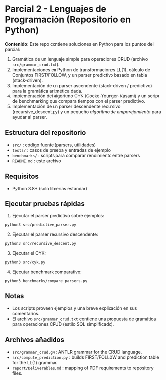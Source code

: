 # Parcial 2 - Lenguajes de Programación (Repositorio en Python)

**Contenido**: Este repo contiene soluciones en Python para los puntos del parcial:
1. Gramática de un lenguaje simple para operaciones CRUD (archivo `src/grammar_crud.txt`).
2. Implementaciones en Python de transformaciones LL(1), cálculo de Conjuntos FIRST/FOLLOW, y un parser predictivo basado en tabla (stack-driven).
3. Implementación de un parser ascendente (stack-driven / predictivo) para la gramática aritmética dada.
4. Implementación del algoritmo CYK (Cocke-Younger-Kasami) y un script de benchmarking que compara tiempos con el parser predictivo.
5. Implementación de un parser descendente recursivo (recursive_descent.py) y un pequeño *algoritmo de emparejamiento* para ayudar al parser.

## Estructura del repositorio
- `src/` : código fuente (parsers, utilidades)
- `tests/` : casos de prueba y entradas de ejemplo
- `benchmarks/` : scripts para comparar rendimiento entre parsers
- `README.md` : este archivo

## Requisitos
- Python 3.8+ (solo librerías estándar)

## Ejecutar pruebas rápidas
1. Ejecutar el parser predictivo sobre ejemplos:
```bash
python3 src/predictive_parser.py
```
2. Ejecutar el parser recursivo descendente:
```bash
python3 src/recursive_descent.py
```
3. Ejecutar el CYK:
```bash
python3 src/cyk.py
```
4. Ejecutar benchmark comparativo:
```bash
python3 benchmarks/compare_parsers.py
```

## Notas
- Los scripts proveen ejemplos y una breve explicación en sus comentarios.
- El archivo `src/grammar_crud.txt` contiene una propuesta de gramática para operaciones CRUD (estilo SQL simplificado).


## Archivos añadidos
- `src/grammar_crud.g4` : ANTLR grammar for the CRUD language.
- `src/compute_prediction.py` : builds FIRST/FOLLOW and prediction table for the LL(1) grammar.
- `report/Deliverables.md` : mapping of PDF requirements to repository files.
